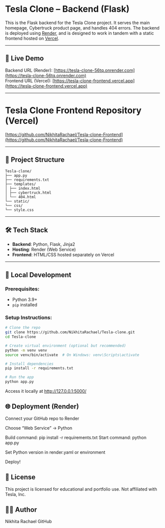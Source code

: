 # Tesla Clone – Backend (Flask)

This is the Flask backend for the Tesla Clone project. It serves the main homepage, Cybertruck product page, and handles 404 errors. The backend is deployed using [Render](https://render.com/), and is designed to work in tandem with a static frontend hosted on [Vercel](https://vercel.com/).

---

## 🚀 Live Demo

Backend URL (Render): [https://tesla-clone-56tq.onrender.com](https://tesla-clone-56tq.onrender.com)  
Frontend URL (Vercel): [https://tesla-clone-frontend.vercel.app](https://tesla-clone-frontend.vercel.app)

---
# Tesla Clone Frontend Repository (Vercel)

[https://github.com/NikhitaRachael/Tesla-clone-Frontend](https://github.com/NikhitaRachael/Tesla-clone-Frontend)

---
## 📁 Project Structure
```
Tesla-clone/
├── app.py
├── requirements.txt
├── templates/
│ ├── index.html
│ ├── cybertruck.html
│ └── 404.html
└── static/
└── css/
└── style.css
```

---

## 🛠️ Tech Stack

- **Backend**: Python, Flask, Jinja2
- **Hosting**: Render (Web Service)
- **Frontend**: HTML/CSS hosted separately on Vercel

---

## 🧪 Local Development

### Prerequisites:
- Python 3.9+
- `pip` installed

### Setup Instructions:

```bash
# Clone the repo
git clone https://github.com/NikhitaRachael/Tesla-clone.git
cd Tesla-clone

# Create virtual environment (optional but recommended)
python -m venv venv
source venv/bin/activate  # On Windows: venv\Scripts\activate

# Install dependencies
pip install -r requirements.txt

# Run the app
python app.py
```
Access it locally at http://127.0.0.1:5000/

## 🌐 Deployment (Render)
Connect your GitHub repo to Render

Choose “Web Service” → Python

Build command: pip install -r requirements.txt
Start command: python app.py

Set Python version in render.yaml or environment

Deploy!

## 📄 License
This project is licensed for educational and portfolio use. Not affiliated with Tesla, Inc.

## 👩‍💻 Author
Nikhita Rachael
GitHub
